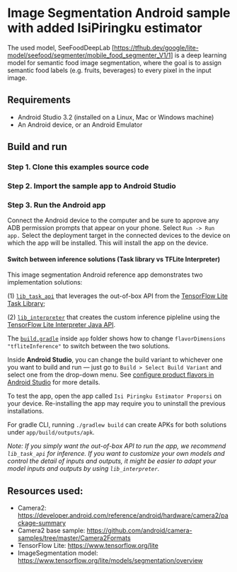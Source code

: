 # Image Segmentation Android sample with added IsiPiringku estimator

The used model, SeeFoodDeepLab
[https://tfhub.dev/google/lite-model/seefood/segmenter/mobile_food_segmenter_V1/1] is a
deep learning model for semantic food image segmentation, where the goal
is to assign semantic food labels (e.g. fruits, beverages) to every pixel in the input
image.

## Requirements

*   Android Studio 3.2 (installed on a Linux, Mac or Windows machine)
*   An Android device, or an Android Emulator

## Build and run

### Step 1. Clone this examples source code

### Step 2. Import the sample app to Android Studio

### Step 3. Run the Android app

Connect the Android device to the computer and be sure to approve any ADB
permission prompts that appear on your phone. Select `Run -> Run app.` Select
the deployment target in the connected devices to the device on which the app
will be installed. This will install the app on the device.

#### Switch between inference solutions (Task library vs TFLite Interpreter)

This image segmentation Android reference app demonstrates two implementation
solutions:

(1)
[`lib_task_api`](./image_segmentation/android/lib_task_api)
that leverages the out-of-box API from the
[TensorFlow Lite Task Library](https://www.tensorflow.org/lite/inference_with_metadata/task_library/image_segmenter);

(2)
[`lib_interpreter`](./image_segmentation/android/lib_interpreter)
that creates the custom inference pipleline using the
[TensorFlow Lite Interpreter Java API](https://www.tensorflow.org/lite/guide/inference#load_and_run_a_model_in_java).

The [`build.gradle`](app/build.gradle) inside `app` folder shows how to change
`flavorDimensions "tfliteInference"` to switch between the two solutions.

Inside **Android Studio**, you can change the build variant to whichever one you
want to build and run — just go to `Build > Select Build Variant` and select one
from the drop-down menu. See
[configure product flavors in Android Studio](https://developer.android.com/studio/build/build-variants#product-flavors)
for more details.

To test the app, open the app called `Isi Piringku Estimator Proporsi` on your device.
Re-installing the app may require you to uninstall the previous installations.

For gradle CLI, running `./gradlew build` can create APKs for both solutions
under `app/build/outputs/apk`.

*Note: If you simply want the out-of-box API to run the app, we recommend
`lib_task_api` for inference. If you want to customize your own models and
control the detail of inputs and outputs, it might be easier to adapt your model
inputs and outputs by using `lib_interpreter`.*

## Resources used:

*   Camera2:
    https://developer.android.com/reference/android/hardware/camera2/package-summary
*   Camera2 base sample:
    https://github.com/android/camera-samples/tree/master/Camera2Formats
*   TensorFlow Lite: https://www.tensorflow.org/lite
*   ImageSegmentation model:
    https://www.tensorflow.org/lite/models/segmentation/overview

